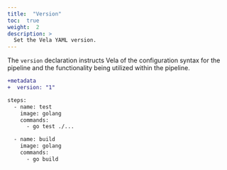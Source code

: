 ```yaml
---
title:  "Version"
toc:  true
weight:  2
description: >
  Set the Vela YAML version.
---
```


The `version` declaration instructs Vela of the configuration syntax for the pipeline and the functionality being utilized within the pipeline.

```diff
+metadata
+  version: "1"

steps:
  - name: test
    image: golang
    commands:
      - go test ./...

  - name: build
    image: golang
    commands:
      - go build
```
